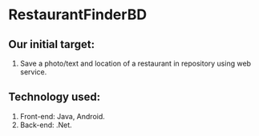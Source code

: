 # RestaurantFinderBD
## Our initial target: 
1. Save a photo/text and location of a restaurant in repository using web service.

## Technology used: 
1. Front-end: Java, Android.
2. Back-end: .Net.
